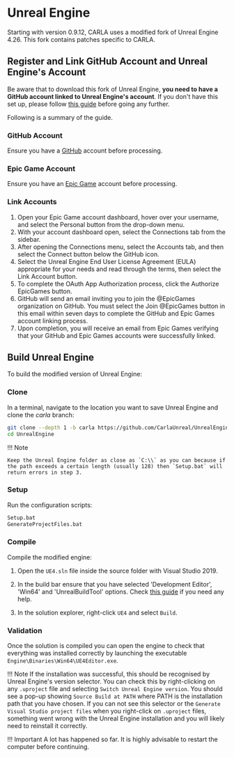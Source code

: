 # Unreal Engine

Starting with version 0.9.12, CARLA uses a modified fork of Unreal Engine 4.26. This fork contains patches specific to CARLA.


## Register and Link GitHub Account and Unreal Engine's Account

Be aware that to download this fork of Unreal Engine, __you need to have a GitHub account linked to Unreal Engine's account__. If you don't have this set up, please follow [this guide](https://www.unrealengine.com/en-US/ue4-on-github) before going any further.

Following is a summary of the guide.

### GitHub Account

Ensure you have a [GitHub](https://github.com) account before processing.

### Epic Game Account

Ensure you have an [Epic Game](https://accounts.unrealengine.com/) account before processing.

### Link Accounts

1. Open your Epic Game account dashboard, hover over your username, and select the Personal button from the drop-down menu.
2. With your account dashboard open, select the Connections tab from the sidebar. 
3. After opening the Connections menu, select the Accounts tab, and then select the Connect button below the GitHub icon.
4. Select the Unreal Engine End User License Agreement (EULA) appropriate for your needs and read through the terms, then select the Link Account button. 
5. To complete the OAuth App Authorization process, click the Authorize EpicGames button.
6. GitHub will send an email inviting you to join the @EpicGames organization on GitHub. You must select the Join @EpicGames button in this email within seven days to complete the GitHub and Epic Games account linking process. 
7. Upon completion, you will receive an email from Epic Games verifying that your GitHub and Epic Games accounts were successfully linked. 

## Build Unreal Engine

To build the modified version of Unreal Engine:

### Clone

In a terminal, navigate to the location you want to save Unreal Engine and clone the _carla_ branch:

```sh
git clone --depth 1 -b carla https://github.com/CarlaUnreal/UnrealEngine.git
cd UnrealEngine
```

!!! Note

    Keep the Unreal Engine folder as close as `C:\\` as you can because if the path exceeds a certain length (usually 128) then `Setup.bat` will return errors in step 3.

### Setup 

Run the configuration scripts:

```sh
Setup.bat
GenerateProjectFiles.bat
```

### Compile

Compile the modified engine:

1. Open the `UE4.sln` file inside the source folder with Visual Studio 2019.

2. In the build bar ensure that you have selected 'Development Editor', 'Win64' and 'UnrealBuildTool' options. Check [this guide](https://docs.unrealengine.com/en-US/ProductionPipelines/DevelopmentSetup/BuildingUnrealEngine/index.html) if you need any help. 
        
3. In the solution explorer, right-click `UE4` and select `Build`.

### Validation

Once the solution is compiled you can open the engine to check that everything was installed correctly by launching the executable `Engine\Binaries\Win64\UE4Editor.exe`.

!!! Note
    If the installation was successful, this should be recognised by Unreal Engine's version selector. You can check this by right-clicking on any `.uproject` file and selecting `Switch Unreal Engine version`. You should see a pop-up showing `Source Build at PATH` where PATH is the installation path that you have chosen. If you can not see this selector or the `Generate Visual Studio project files` when you right-click on `.uproject` files, something went wrong with the Unreal Engine installation and you will likely need to reinstall it correctly.

!!! Important
    A lot has happened so far. It is highly advisable to restart the computer before continuing.